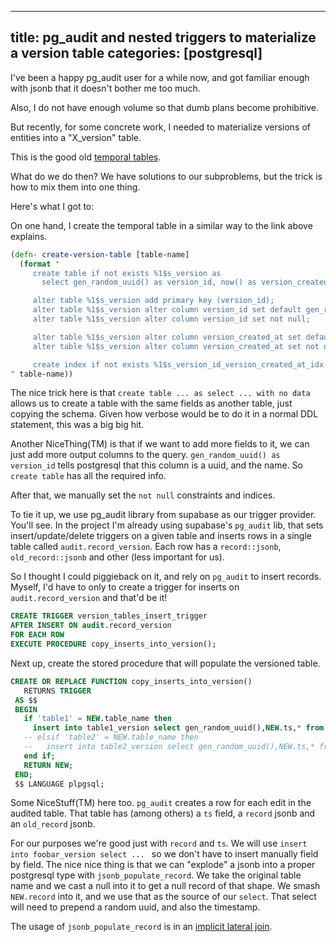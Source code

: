 ----
title: pg_audit and nested triggers to materialize a version table
categories: [postgresql]
---

I've been a happy pg_audit user for a while now, and got familiar
enough with jsonb that it doesn't bother me too much.

Also, I do not have enough volume so that dumb plans become prohibitive.


But recently, for some concrete work, I needed to materialize versions of
entities into a "X_version" table.

This is the good old [temporal
tables](https://hypirion.com/musings/implementing-system-versioned-tables-in-postgres).

What do we do then? We have solutions to our subproblems, but the
trick is how to mix them into one thing.

Here's what I got to:

On one hand, I create the temporal table in a similar way to the link above explains.

```clojure
(defn- create-version-table [table-name]
  (format "
     create table if not exists %1$s_version as
       select gen_random_uuid() as version_id, now() as version_created_at,* from %1$s with no data;

     alter table %1$s_version add primary key (version_id);
     alter table %1$s_version alter column version_id set default gen_random_uuid();
     alter table %1$s_version alter column version_id set not null;

     alter table %1$s_version alter column version_created_at set default now();
     alter table %1$s_version alter column version_created_at set not null;

     create index if not exists %1$s_version_id_version_created_at_idx on %1$s_version (id, version_created_at);
" table-name))
```

The nice trick here is that `create table ... as select ... with no
data` allows us to create a table with the same fields as another
table, just copying the schema. Given how verbose would be to do it in
a normal DDL statement, this was a big big hit.

Another NiceThing(TM) is that if we want to add more fields to it, we
can just add more output columns to the query. `gen_random_uuid() as
version_id` tells postgresql that this column is a uuid, and the
name. So `create table` has all the required info.

After that, we manually set the `not null` constraints and indices.

To tie it up, we use pg_audit library from supabase as our trigger
provider. You'll see. In the project I'm already using supabase's
`pg_audit` lib, that sets insert/update/delete triggers on a given
table and inserts rows in a single table called
`audit.record_version`. Each row has a `record::jsonb`,
`old_record::jsonb` and other (less important for us).

So I thought I could piggieback on it, and rely on `pg_audit` to
insert records. Myself, I'd have to only to create a trigger for
inserts on `audit.record_version` and that'd be it!

```sql
CREATE TRIGGER version_tables_insert_trigger
AFTER INSERT ON audit.record_version
FOR EACH ROW
EXECUTE PROCEDURE copy_inserts_into_version();
```

Next up, create the stored procedure that will populate the versioned table.

```sql
CREATE OR REPLACE FUNCTION copy_inserts_into_version()
   RETURNS TRIGGER
 AS $$
 BEGIN
   if 'table1' = NEW.table_name then
     insert into table1_version select gen_random_uuid(),NEW.ts,* from jsonb_populate_record(null::table1, NEW.record) ;
   -- elsif 'table2' = NEW.table_name then
   --   insert into table2_version select gen_random_uuid(),NEW.ts,* from jsonb_populate_record(null::table2, NEW.record) ;
   end if;
   RETURN NEW;
 END;
 $$ LANGUAGE plpgsql;
```

Some NiceStuff(TM) here too. `pg_audit` creates a row for each edit in
the audited table. That table has (among others) a `ts` field, a
`record` jsonb and an `old_record` jsonb.

For our purposes we're good just with `record` and `ts`. We will use
`insert into foobar_version select ... ` so we don't have to insert
manually field by field. The nice nice thing is that we can "explode"
a jsonb into a proper postgresql type with `jsonb_populate_record`.
We take the original table name and we cast a null into it to get a
null record of that shape. We smash `NEW.record` into it, and we use
that as the source of our `select`.  That select will need to prepend
a random uuid, and also the timestamp.

The usage of `jsonb_populate_record` is in an [implicit lateral
join](https://stackoverflow.com/questions/36127801/jsonb-populate-record-jsonb-populate-recordset-should-return-a-table).
